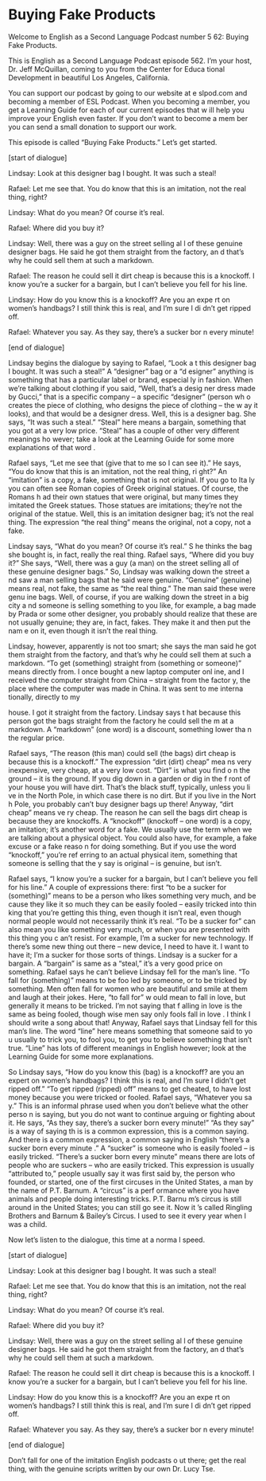 # Buying Fake Products

Welcome to English as a Second Language Podcast number 5 62: Buying Fake Products.

This is English as a Second Language Podcast episode 562.  I’m your host, Dr. Jeff McQuillan, coming to you from the Center for Educa tional Development in beautiful Los Angeles, California.

You can support our podcast by going to our website at e slpod.com and becoming a member of ESL Podcast.  When you becoming a member, you get a Learning Guide for each of our current episodes that w ill help you improve your English even faster.  If you don’t want to become a mem ber you can send a small donation to support our work.

This episode is called “Buying Fake Products.”  Let’s get started.

[start of dialogue]

Lindsay:  Look at this designer bag I bought.  It was such a steal!

Rafael:  Let me see that.  You do know that this is an imitation, not the real thing, right?

Lindsay:  What do you mean?  Of course it’s real.

Rafael:  Where did you buy it?

Lindsay:  Well, there was a guy on the street selling al l of these genuine designer bags.  He said he got them straight from the factory, an d that’s why he could sell them at such a markdown.

Rafael:  The reason he could sell it dirt cheap is because  this is a knockoff.  I know you’re a sucker for a bargain, but I can’t believe you  fell for his line.

Lindsay:  How do you know this is a knockoff?  Are you an expe rt on women’s handbags?  I still think this is real, and I’m sure I di dn’t get ripped off.

Rafael:  Whatever you say.  As they say, there’s a sucker bor n every minute!

 [end of dialogue]

Lindsay begins the dialogue by saying to Rafael, “Look a t this designer bag I bought.  It was such a steal!”  A “designer” bag or a “d esigner” anything is something that has a particular label or brand, especial ly in fashion.  When we’re talking about clothing if you said, “Well, that’s a desig ner dress made by Gucci,” that is a specific company – a specific “designer” (person wh o creates the piece of clothing, who designs the piece of clothing – the w ay it looks), and that would be a designer dress.  Well, this is a designer bag.  She says, “It was such a steal.”  “Steal” here means a bargain, something that you got at a very low price. “Steal” has a couple of other very different meanings ho wever; take a look at the Learning Guide for some more explanations of that word .

Rafael says, “Let me see that (give that to me so I can see  it).”  He says, “You do know that this is an imitation, not the real thing, ri ght?”  An “imitation” is a copy, a fake, something that is not original.  If you go to Ita ly you can often see Roman copies of Greek original statues.  Of course, the Romans h ad their own statues that were original, but many times they imitated the Greek statues.  Those statues are imitations; they’re not the original of the  statue.  Well, this is an imitation designer bag; it’s not the real thing.  The  expression “the real thing” means the original, not a copy, not a fake.

Lindsay says, “What do you mean?  Of course it’s real.”  S he thinks the bag she bought is, in fact, really the real thing.  Rafael says, “Where did you buy it?”  She says, “Well, there was a guy (a man) on the street selling  all of these genuine designer bags.”  So, Lindsay was walking down the street a nd saw a man selling bags that he said were genuine.  “Genuine” (genuine) means real, not fake, the same as “the real thing.”  The man said these were genu ine bags.  Well, of course, if you are walking down the street in a big city a nd someone is selling something to you like, for example, a bag made by Prada or some other designer, you probably should realize that these are not  usually genuine; they are, in fact, fakes.  They make it and then put the nam e on it, even though it isn’t the real thing.

Lindsay, however, apparently is not too smart; she says the man said he got them straight from the factory, and that’s why he could sell them at such a markdown.  “To get (something) straight from (something  or someone)” means directly from.  I once bought a new laptop computer onl ine, and I received the computer straight from China – straight from the factor y, the place where the computer was made in China.  It was sent to me interna tionally, directly to my

 house.  I got it straight from the factory.  Lindsay says t hat because this person got the bags straight from the factory he could sell the m at a markdown.  A “markdown” (one word) is a discount, something lower tha n the regular price.

Rafael says, “The reason (this man) could sell (the bags) dirt cheap is because this is a knockoff.”  The expression “dirt (dirt) cheap” mea ns very inexpensive, very cheap, at a very low cost.  “Dirt” is what you find o n the ground – it is the ground.  If you dig down in a garden or dig in the f ront of your house you will have dirt.  That’s the black stuff, typically, unless you li ve in the North Pole, in which case there is no dirt.  But if you live in the Nort h Pole, you probably can’t buy designer bags up there!  Anyway, “dirt cheap” means ve ry cheap.  The reason he can sell the bags dirt cheap is because they are knockoffs.  A “knockoff” (knockoff – one word) is a copy, an imitation; it’s another word for a fake.  We usually use the term when we are talking about  a physical object.  You could also have, for example, a fake excuse or a fake reaso n for doing something.  But if you use the word “knockoff,” you’re ref erring to an actual physical item, something that someone is selling that the y say is original – is genuine, but isn’t.

Rafael says, “I know you’re a sucker for a bargain, but I can’t believe you fell for his line.”  A couple of expressions there: first “to be a sucker for (something)” means to be a person who likes something very much, and be cause they like it so much they can be easily fooled – easily tricked into thin king that you’re getting this thing, even though it isn’t real, even though normal people would not necessarily think it’s real.  “To be a sucker for” can also mean you like something very much, or when you are presented with this thing you c an’t resist.  For example, I’m a sucker for new technology.  If there’s some  new thing out there – new device, I need to have it.  I want to have it; I’m a sucker for those sorts of things.  Lindsay is a sucker for a bargain.  A “bargain” is same as a “steal,” it’s a very good price on something.  Rafael says he can’t believe Lindsay fell for the man’s line.  “To fall for (something)” means to be foo led by someone, or to be tricked by something.  Men often fall for women who are  beautiful and smile at them and laugh at their jokes.  Here, “to fall for” w ould mean to fall in love, but generally it means to be tricked.  I’m not saying that f alling in love is the same as being fooled, though wise men say only fools fall in love .  I think I should write a song about that!  Anyway, Rafael says that Lindsay fell for this man’s line.  The word “line” here means something that someone said to yo u usually to trick you, to fool you, to get you to believe something that isn’t true.  “Line” has lots of different meanings in English however; look at the Learning Guide for some more explanations.

 So Lindsay says, “How do you know this (bag) is a knockoff?  are you an expert on women’s handbags?  I think this is real, and I’m sure I didn’t get ripped off.” “To get ripped (ripped) off” means to get cheated, to  have lost money because you were tricked or fooled.  Rafael says, “Whatever you sa y.”  This is an informal phrase used when you don’t believe what the other perso n is saying, but you do not want to continue arguing or fighting about it.  He says, “As they say, there’s a sucker born every minute!”  “As they say” is a way of saying th is is a common expression, this is a common saying.  And there is a common expression, a common saying in English “there’s a sucker born every minute .”  A “sucker” is someone who is easily fooled – is easily tricked.  “There’s a  sucker born every minute” means there are lots of people who are suckers – who are easily tricked. This expression is usually “attributed to,” people usually say it was first said by, the person who founded, or started, one of the first  circuses in the United States, a man by the name of P.T. Barnum.  A “circus” is a perf ormance where you have animals and people doing interesting tricks.  P.T. Barnu m’s circus is still around in the United States; you can still go see it.  Now it ’s called Ringling Brothers and Barnum & Bailey’s Circus.  I used to see it every year when  I was a child.

Now let’s listen to the dialogue, this time at a norma l speed.

[start of dialogue]

Lindsay:  Look at this designer bag I bought.  It was such a steal!

Rafael:  Let me see that.  You do know that this is an imitation, not the real thing, right?

Lindsay:  What do you mean?  Of course it’s real.

Rafael:  Where did you buy it?

Lindsay:  Well, there was a guy on the street selling al l of these genuine designer bags.  He said he got them straight from the factory, an d that’s why he could sell them at such a markdown.

Rafael:  The reason he could sell it dirt cheap is because  this is a knockoff.  I know you’re a sucker for a bargain, but I can’t believe you  fell for his line.

 Lindsay:  How do you know this is a knockoff?  Are you an expe rt on women’s handbags?  I still think this is real, and I’m sure I di dn’t get ripped off.

Rafael:  Whatever you say.  As they say, there’s a sucker bor n every minute!

[end of dialogue]

Don’t fall for one of the imitation English podcasts o ut there; get the real thing, with the genuine scripts written by our own Dr. Lucy Tse.





